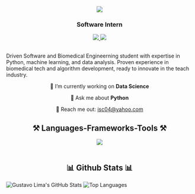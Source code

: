 <h1 align="center">
    <img src="https://readme-typing-svg.herokuapp.com/?font=Righteous&size=35&center=true&vCenter=true&width=500&height=70&duration=4000&lines=Hi+There!+👋;+I'm+Imran+Chowdhury!;" />
</h1>
<h3 align="center">Software Intern</h3>

<div align="center"> 
  <a href="isc04@yahoo.com" target="_blank">
    <img src="https://img.shields.io/badge/Gmail-D14836?style=for-the-badge&logo=gmail&logoColor=white" target="_blank" />
  </a> 
  <a href="https://www.linkedin.com/in/imranncc" target="_blank">
    <img src="https://img.shields.io/badge/LinkedIn-0077B5?style=for-the-badge&logo=linkedin&logoColor=white" target="_blank" />
  </a>
</div>

<br> 

Driven Software and Biomedical Engineerning student with expertise in Python, machine learning, and data analysis.
Proven experience in biomedical tech and algorithm development, ready to innovate in the teach industry.

<div align="center">
 
🔭 I’m currently working on **Data Science**
 
💬 Ask me about **Python**

📧 Reach me out: isc04@yahoo.com

 </div>

<h2 align="center">⚒️ Languages-Frameworks-Tools ⚒️</h2>
<div align="center">
    <img src="https://skillicons.dev/icons?i=python,flask,mysql,git,fastapi,tensorflow,sklearn,pytorch,opencv,github,vscode" />
</div>

<br/>

<h2 align="center">📊 Github Stats 📊</h2>

![Gustavo Lima's GitHub Stats](https://github-readme-stats.vercel.app/api?username=athousanddetails&show_icons=true&theme=radical)
![Top Languages](https://github-readme-stats.vercel.app/api/top-langs/?username=athousanddetails&show_icons=true&theme=radical)


